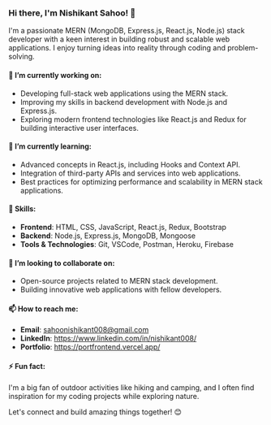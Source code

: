 ### Hi there, I'm Nishikant Sahoo! 👋

I'm a passionate MERN (MongoDB, Express.js, React.js, Node.js) stack developer with a keen interest in building robust and scalable web applications. I enjoy turning ideas into reality through coding and problem-solving.

#### 🔭 I’m currently working on:
- Developing full-stack web applications using the MERN stack.
- Improving my skills in backend development with Node.js and Express.js.
- Exploring modern frontend technologies like React.js and Redux for building interactive user interfaces.

#### 🌱 I’m currently learning:
- Advanced concepts in React.js, including Hooks and Context API.
- Integration of third-party APIs and services into web applications.
- Best practices for optimizing performance and scalability in MERN stack applications.

#### 💼 Skills:
- **Frontend**: HTML, CSS, JavaScript, React.js, Redux, Bootstrap
- **Backend**: Node.js, Express.js, MongoDB, Mongoose
- **Tools & Technologies**: Git, VSCode, Postman, Heroku, Firebase

#### 👯 I’m looking to collaborate on:
- Open-source projects related to MERN stack development.
- Building innovative web applications with fellow developers.

#### 📫 How to reach me:
- **Email**: sahoonishikant008@gmail.com
- **LinkedIn**: https://www.linkedin.com/in/nishikant008/
- **Portfolio**: https://portfrontend.vercel.app/

#### ⚡ Fun fact:
I'm a big fan of outdoor activities like hiking and camping, and I often find inspiration for my coding projects while exploring nature.

Let's connect and build amazing things together! 😊
